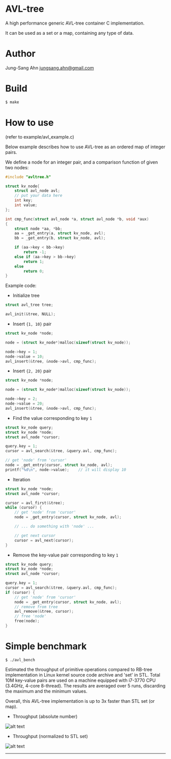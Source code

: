AVL-tree
========
A high performance generic AVL-tree container C implementation.

It can be used as a set or a map, containing any type of data.

Author
======
Jung-Sang Ahn <jungsang.ahn@gmail.com>

Build
=====
```sh
$ make
```

How to use
==========
(refer to example/avl_example.c)

Below example describes how to use AVL-tree as an ordered map of integer pairs.

We define a node for an integer pair, and a comparison function of given two nodes:
```C
#include "avltree.h"

struct kv_node{
    struct avl_node avl;
    // put your data here
    int key;
    int value;
};

int cmp_func(struct avl_node *a, struct avl_node *b, void *aux)
{
    struct node *aa, *bb;
    aa = _get_entry(a, struct kv_node, avl);
    bb = _get_entry(b, struct kv_node, avl);

    if (aa->key < bb->key)
        return -1;
    else if (aa->key > bb->key)
        return 1;
    else
        return 0;
}
```

Example code:

* Initialize tree
```C
struct avl_tree tree;

avl_init(&tree, NULL);
```

* Insert ```{1, 10}``` pair
```C
struct kv_node *node;

node = (struct kv_node*)malloc(sizeof(struct kv_node));

node->key = 1;
node->value = 10;
avl_insert(&tree, &node->avl, cmp_func);
```
* Insert ```{2, 20}``` pair
```C
struct kv_node *node;

node = (struct kv_node*)malloc(sizeof(struct kv_node));

node->key = 2;
node->value = 20;
avl_insert(&tree, &node->avl, cmp_func);
```
* Find the value corresponding to key `1`
```C
struct kv_node query;
struct kv_node *node;
struct avl_node *cursor;

query.key = 1;
cursor = avl_search(&tree, &query.avl, cmp_func);

// get 'node' from 'cursor'
node = _get_entry(cursor, struct kv_node, avl);
printf("%d\n", node->value);    // it will display 10
```
* Iteration
```C
struct kv_node *node;
struct avl_node *cursor;

cursor = avl_first(&tree);
while (cursor) {
    // get 'node' from 'cursor'
    node = _get_entry(cursor, struct kv_node, avl);

    // ... do something with 'node' ...

    // get next cursor
    cursor = avl_next(cursor);
}
```
* Remove the key-value pair corresponding to key `1`
```C
struct kv_node query;
struct kv_node *node;
struct avl_node *cursor;

query.key = 1;
cursor = avl_search(&tree, &query.avl, cmp_func);
if (cursor) {
    // get 'node' from 'cursor'
    node = _get_entry(cursor, struct kv_node, avl);
    // remove from tree
    avl_remove(&tree, cursor);
    // free 'node'
    free(node);
}
```

Simple benchmark
================
```Sh
$ ./avl_bench
```

Estimated the throughput of primitive operations compared to RB-tree implementation in Linux kernel source code archive and 'set' in STL. Total 10M key-value pairs are used on a machine equipped with i7-3770 CPU (3.4GHz, 4-core 8-thread). The results are averaged over 5 runs, discarding the maximum and the minimum values.

Overall, this AVL-tree implementation is up to 3x faster than STL set (or map).

* Throughput (absolute number)

![alt text](https://cloud.githubusercontent.com/assets/5001031/22307365/87d21794-e2f7-11e6-8515-b4b6bea1af3d.png "Throughput")

* Throughput (normalized to STL set)

![alt text](https://cloud.githubusercontent.com/assets/5001031/22307367/8a378e9c-e2f7-11e6-8127-7ebef53147b1.png "Normalized Throughput")



----------
